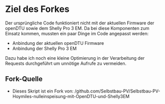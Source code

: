 # Ziel des Forkes

Der ursprüngliche Code funktioniert nicht mit der aktuellen Firmware der openDTU sowie dem Shelly Pro 3 EM. Da bei diese Komponenten zum Einsatz kommen, mussten ein paar Dinge im Code angepasst werden:

- Anbindung der aktuellen openDTU Firmware
- Anbindung der Shelly Pro 3 EM

Dazu habe ich noch eine kleine Optimierung in der Verarbeitung der Requests durchgeführt um unnötige Aufrufe zu vermeiden.

## Fork-Quelle
- Dieses Skript ist ein Fork von: /github.com/Selbstbau-PV/Selbstbau-PV-Hoymiles-nulleinspeisung-mit-OpenDTU-und-Shelly3EM
